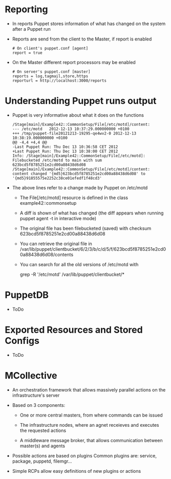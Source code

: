 
# Reporting

  - In reports Puppet stores information of what has changed on the system after a Puppet run

  - Reports are send from the client to the Master, if report is enabled

        # On client's puppet.conf [agent]
        report = true

  - On the Master different report processors may be enabled

        # On server's puppet.conf [master]
        reports = log,tagmail,store,https
        reporturl = http://localhost:3000/reports

# Understanding Puppet runs output

  - Puppet is very informative about what it does on the functions

        /Stage[main]/Example42::CommonSetup/File[/etc/motd]/content:
        --- /etc/motd	2012-12-13 10:37:29.000000000 +0100
        +++ /tmp/puppet-file20121213-19295-qe4wv2-0	2012-12-13 10:38:19.000000000 +0100
        @@ -4,4 +4,4 @@
        -Last Puppet Run: Thu Dec 13 10:36:58 CET 2012
        +Last Puppet Run: Thu Dec 13 10:38:00 CET 2012
        Info: /Stage[main]/Example42::CommonSetup/File[/etc/motd]: Filebucketed /etc/motd to main with sum 623bcd5f8785251e2cd00a88438d6d08
        /Stage[main]/Example42::CommonSetup/File[/etc/motd]/content: content changed '{md5}623bcd5f8785251e2cd00a88438d6d08' to '{md5}91855575e2252c38ce01efedf1f48cd3'

  - The above lines refer to a change made by Puppet on /etc/motd

    - The File[/etc/motd] resource is defined in the class example42::commonsetup

    - A diff is shown of what has changed (the diff appears when running puppet agent -t in interactive mode)

    - The original file has been filebucketed (saved) with checksum 623bcd5f8785251e2cd00a88438d6d08

    - You can retrieve the original file in /var/lib/puppet/clientbucket/6/2/3/b/c/d/5/f/623bcd5f8785251e2cd00a88438d6d08/contents

    - You can search for all the old versions of /etc/motd with

        grep -R '/etc/motd' /var/lib/puppet/clientbucket/*

# PuppetDB

  - ToDo

# Exported Resources and Stored Configs

  - ToDo


# MCollective

  - An orchestration framework that allows massively parallel actions on the infrastructure's server

  - Based on 3 components:

    - One or more central masters, from where commands can be issued

    - The infrastructure nodes, where an agnet receieves and executes the requested actions

    - A middleware message broker, that allows communication between master(s) and agents


  - Possible actions are based on plugins
    Common plugins are: service, package, puppetd, filemgr...

  - Simple RCPs allow easy definitions of new plugins or actions